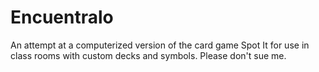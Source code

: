 # Encuentralo
An attempt at a computerized version of the card game Spot It for use in class rooms with custom decks and symbols.
Please don't sue me. 
